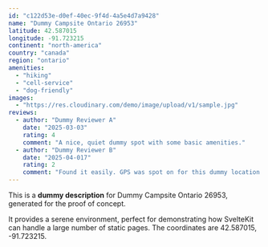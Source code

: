 ```yaml
---
id: "c122d53e-d0ef-40ec-9f4d-4a5e4d7a9428"
name: "Dummy Campsite Ontario 26953"
latitude: 42.587015
longitude: -91.723215
continent: "north-america"
country: "canada"
region: "ontario"
amenities:
  - "hiking"
  - "cell-service"
  - "dog-friendly"
images:
  - "https://res.cloudinary.com/demo/image/upload/v1/sample.jpg"
reviews:
  - author: "Dummy Reviewer A"
    date: "2025-03-03"
    rating: 4
    comment: "A nice, quiet dummy spot with some basic amenities."
  - author: "Dummy Reviewer B"
    date: "2025-04-017"
    rating: 2
    comment: "Found it easily. GPS was spot on for this dummy location."
---
```


This is a **dummy description** for Dummy Campsite Ontario 26953, generated for the proof of concept.

It provides a serene environment, perfect for demonstrating how SvelteKit can handle a large number of static pages. The coordinates are 42.587015, -91.723215.
